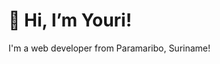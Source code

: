 # 👋 Hi, I’m Youri!
I'm a web developer from Paramaribo, Suriname!

<!--[![Youri's GitHub stats](https://github-readme-stats.vercel.app/api?username=Your1405&theme=tokyonight&hide_border=true)](https://github.com/anuraghazra/github-readme-stats)
[![Top Langs](https://github-readme-stats.vercel.app/api/top-langs/?username=Your1405&theme=tokyonight&layout=compact)](https://github.com/anuraghazra/github-readme-stats)
